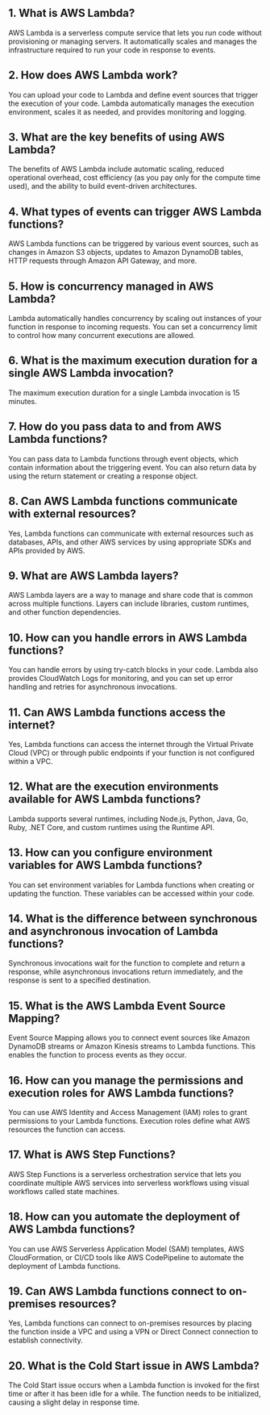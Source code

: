 ## 1. What is AWS Lambda?
AWS Lambda is a serverless compute service that lets you run code without provisioning or managing servers. It automatically scales and manages the infrastructure required to run your code in response to events.

## 2. How does AWS Lambda work?
You can upload your code to Lambda and define event sources that trigger the execution of your code. Lambda automatically manages the execution environment, scales it as needed, and provides monitoring and logging.

## 3. What are the key benefits of using AWS Lambda?
The benefits of AWS Lambda include automatic scaling, reduced operational overhead, cost efficiency (as you pay only for the compute time used), and the ability to build event-driven architectures.

## 4. What types of events can trigger AWS Lambda functions?
AWS Lambda functions can be triggered by various event sources, such as changes in Amazon S3 objects, updates to Amazon DynamoDB tables, HTTP requests through Amazon API Gateway, and more.

## 5. How is concurrency managed in AWS Lambda?
Lambda automatically handles concurrency by scaling out instances of your function in response to incoming requests. You can set a concurrency limit to control how many concurrent executions are allowed.

## 6. What is the maximum execution duration for a single AWS Lambda invocation?
The maximum execution duration for a single Lambda invocation is 15 minutes.

## 7. How do you pass data to and from AWS Lambda functions?
You can pass data to Lambda functions through event objects, which contain information about the triggering event. You can also return data by using the return statement or creating a response object.

## 8. Can AWS Lambda functions communicate with external resources?
Yes, Lambda functions can communicate with external resources such as databases, APIs, and other AWS services by using appropriate SDKs and APIs provided by AWS.

## 9. What are AWS Lambda layers?
AWS Lambda layers are a way to manage and share code that is common across multiple functions. Layers can include libraries, custom runtimes, and other function dependencies.

## 10. How can you handle errors in AWS Lambda functions?
You can handle errors by using try-catch blocks in your code. Lambda also provides CloudWatch Logs for monitoring, and you can set up error handling and retries for asynchronous invocations.

## 11. Can AWS Lambda functions access the internet?
Yes, Lambda functions can access the internet through the Virtual Private Cloud (VPC) or through public endpoints if your function is not configured within a VPC.

## 12. What are the execution environments available for AWS Lambda functions?
Lambda supports several runtimes, including Node.js, Python, Java, Go, Ruby, .NET Core, and custom runtimes using the Runtime API.

## 13. How can you configure environment variables for AWS Lambda functions?
You can set environment variables for Lambda functions when creating or updating the function. These variables can be accessed within your code.

## 14. What is the difference between synchronous and asynchronous invocation of Lambda functions?
Synchronous invocations wait for the function to complete and return a response, while asynchronous invocations return immediately, and the response is sent to a specified destination.

## 15. What is the AWS Lambda Event Source Mapping?
Event Source Mapping allows you to connect event sources like Amazon DynamoDB streams or Amazon Kinesis streams to Lambda functions. This enables the function to process events as they occur.

## 16. How can you manage the permissions and execution roles for AWS Lambda functions?
You can use AWS Identity and Access Management (IAM) roles to grant permissions to your Lambda functions. Execution roles define what AWS resources the function can access.

## 17. What is AWS Step Functions?
AWS Step Functions is a serverless orchestration service that lets you coordinate multiple AWS services into serverless workflows using visual workflows called state machines.

## 18. How can you automate the deployment of AWS Lambda functions?
You can use AWS Serverless Application Model (SAM) templates, AWS CloudFormation, or CI/CD tools like AWS CodePipeline to automate the deployment of Lambda functions.

## 19. Can AWS Lambda functions connect to on-premises resources?
Yes, Lambda functions can connect to on-premises resources by placing the function inside a VPC and using a VPN or Direct Connect connection to establish connectivity.

## 20. What is the Cold Start issue in AWS Lambda?
The Cold Start issue occurs when a Lambda function is invoked for the first time or after it has been idle for a while. The function needs to be initialized, causing a slight delay in response time.

